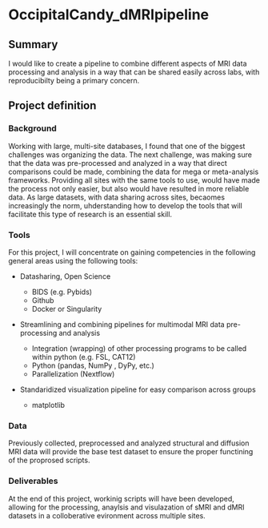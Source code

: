 # OccipitalCandy_dMRIpipeline

## Summary 

I would like to create a pipeline to combine different aspects of MRI data processing and analysis in a way that can be shared easily across labs, with reproducibilty being a primary concern.

## Project definition 

### Background

Working with large, multi-site databases, I found that one of the biggest challenges was organizing the data. The next challenge, was making sure that the data was pre-processed and analyzed in a way that direct comparisons could be made, combining the data for mega or meta-analysis frameworks. Providing all sites with the same tools to use, would have made the process not only easier, but also would have resulted in more reliable data. As large datasets, with data sharing across sites, becaomes increasingly the norm, uhderstanding how to develop the tools that will facilitate this type of research is an essential skill.

### Tools 

For this project, I will concentrate on gaining competencies in the following general areas using the following tools:

  * Datasharing, Open Science
      * BIDS (e.g. Pybids)
      * Github
      * Docker or Singularity
      
  * Streamlining and combining pipelines for multimodal MRI data pre-processing and analysis 
      * Integration (wrapping) of other processing programs to be called within python (e.g. FSL, CAT12)
      * Python (pandas, NumPy , DyPy, etc.) 
      * Parallelization (Nextflow)
      
  * Standaridized visualization pipeline for easy comparison across groups
      * matplotlib  

### Data

Previously collected, preprocessed and analyzed structural and diffusion MRI data will provide the base test dataset to ensure the proper functining of the proprosed scripts.

### Deliverables

At the end of this project, workinig scripts will have been developed, allowing for the processing, anaylsis and visulazation of sMRI and dMRI datasets in a colloberative evironment across multiple sites.

